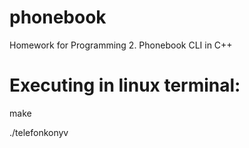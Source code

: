 # phonebook
Homework for Programming 2. Phonebook CLI in C++

# Executing in linux terminal:
 make
 
 ./telefonkonyv
